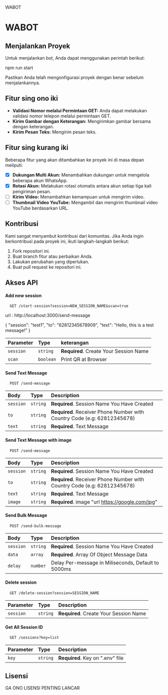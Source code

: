   WABOT

WABOT
=====

Menjalankan Proyek
------------------

Untuk menjalankan bot, Anda dapat menggunakan perintah berikut:

npm run start

Pastikan Anda telah mengonfigurasi proyek dengan benar sebelum menjalankannya.

Fitur sing ono iki
-----

*   **Validasi Nomor melalui Permintaan GET:** Anda dapat melakukan validasi nomor telepon melalui permintaan GET.
*   **Kirim Gambar dengan Keterangan:** Mengirimkan gambar bersama dengan keterangan.
*   **Kirim Pesan Teks:** Mengirim pesan teks.

Fitur sing kurang iki
---------------------

Beberapa fitur yang akan ditambahkan ke proyek ini di masa depan meliputi:

- [x]   **Dukungan Multi Akun:** Menambahkan dukungan untuk mengelola beberapa akun WhatsApp.
- [x]   **Rotasi Akun:** Melakukan rotasi otomatis antara akun setiap tiga kali pengiriman pesan.
- [ ]   **Kirim Video:** Menambahkan kemampuan untuk mengirim video.
- [ ]   **Thumbnail Video YouTube:** Mengambil dan mengirim thumbnail video YouTube berdasarkan URL.

Kontribusi
----------

Kami sangat menyambut kontribusi dari komunitas. Jika Anda ingin berkontribusi pada proyek ini, ikuti langkah-langkah berikut:

1.  Fork repositori ini.
2.  Buat branch fitur atau perbaikan Anda.
3.  Lakukan perubahan yang diperlukan.
4.  Buat pull request ke repositori ini.


Akses API
-------

#### Add new session
```
  GET /start-session?session=NEW_SESSION_NAME&scan=true
```
url : http://localhost:3000/send-message

{
  "session": "test1",
  "to": "62812345678909",
  "text": "Hello, this is a test message!"
}

| Parameter | Type      | keterangan                             |
| :-------- | :-------- | :------------------------------------- |
| `session` | `string`  | **Required**. Create Your Session Name |
| `scan`    | `boolean` | Print QR at Browser                    |

#### Send Text Message

```
  POST /send-message
```

| Body      | Type     | Description                                                              |
| :-------- | :------- | :----------------------------------------------------------------------- |
| `session` | `string` | **Required**. Session Name You Have Created                              |
| `to`      | `string` | **Required**. Receiver Phone Number with Country Code (e.g: 62812345678) |
| `text`    | `string` | **Required**. Text Message                                               |

#### Send Text Message with image

```
  POST /send-message
```

| Body      | Type     | Description                                                              |
| :-------- | :------- | :----------------------------------------------------------------------- |
| `session` | `string` | **Required**. Session Name You Have Created                              |
| `to`      | `string` | **Required**. Receiver Phone Number with Country Code (e.g: 62812345678) |
| `text`    | `string` | **Required**. Text Message                                               |
| `image`    | `string` | **Required**. image "url https://google.com/jpg"                                          |

#### Send Bulk Message

```
  POST /send-bulk-message
```

| Body      | Type     | Description                                         |
| :-------- | :------- | :-------------------------------------------------- |
| `session` | `string` | **Required**. Session Name You Have Created         |
| `data`    | `array`  | **Required**. Array Of Object Message Data          |
| `delay`   | `number` | Delay Per-message in Miliseconds, Default to 5000ms |

#### Delete session

```
  GET /delete-session?session=SESSION_NAME
```

| Parameter | Type     | Description                            |
| :-------- | :------- | :------------------------------------- |
| `session` | `string` | **Required**. Create Your Session Name |

#### Get All Session ID

```
  GET /sessions?key=list
```

| Parameter | Type     | Description                      |
| :-------- | :------- | :------------------------------- |
| `key`     | `string` | **Required**. Key on ".env" file |


Lisensi
-------

GA ONO LISENSI PENTING LANCAR
